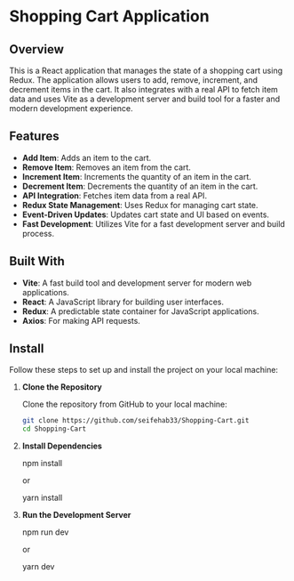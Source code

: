 # Shopping Cart Application

## Overview

This is a React application that manages the state of a shopping cart using Redux. The application allows users to add, remove, increment, and decrement items in the cart. It also integrates with a real API to fetch item data and uses Vite as a development server and build tool for a faster and modern development experience.

## Features

* **Add Item**: Adds an item to the cart.
* **Remove Item**: Removes an item from the cart.
* **Increment Item**: Increments the quantity of an item in the cart.
* **Decrement Item**: Decrements the quantity of an item in the cart.
* **API Integration**: Fetches item data from a real API.
* **Redux State Management**: Uses Redux for managing cart state.
* **Event-Driven Updates**: Updates cart state and UI based on events.
* **Fast Development**: Utilizes Vite for a fast development server and build process.

## Built With

* **Vite**: A fast build tool and development server for modern web applications.
* **React**: A JavaScript library for building user interfaces.
* **Redux**: A predictable state container for JavaScript applications.
* **Axios**: For making API requests.

## Install

Follow these steps to set up and install the project on your local machine:

1. **Clone the Repository**

   Clone the repository from GitHub to your local machine:

   ```bash
   git clone https://github.com/seifehab33/Shopping-Cart.git
   cd Shopping-Cart
2. **Install Dependencies**
   
   npm install
   
   or
   
   yarn install
4. **Run the Development Server**
   
   npm run dev
   
   or
   
   yarn dev
